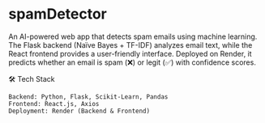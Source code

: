 # spamDetector
An AI-powered web app that detects spam emails using machine learning. The Flask backend (Naïve Bayes + TF-IDF) analyzes email text, while the React frontend provides a user-friendly interface. Deployed on Render, it predicts whether an email is spam (❌) or legit (✅) with confidence scores.

🛠️ Tech Stack

    Backend: Python, Flask, Scikit-Learn, Pandas
    Frontend: React.js, Axios
    Deployment: Render (Backend & Frontend)


    
